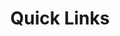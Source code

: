 ---
layout: page
sitemap: true
permalink: /links/
title: Quick Links
introduction: |
    - [About Us](/about)
    - [Cancellation Policy](/policy)
    - [Contact Us](/contact)
    - [Privacy Policy](/privacy)
    - [Terms and Conditions](/terms)
---
